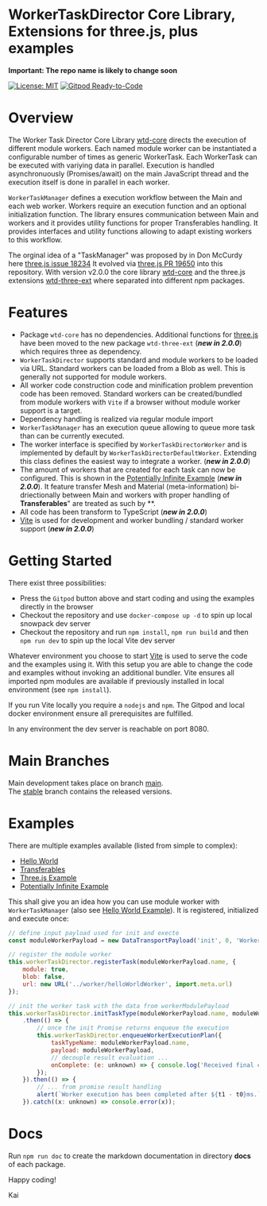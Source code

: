 # WorkerTaskDirector Core Library, Extensions for three.js, plus examples

**Important: The repo name is likely to change soon**

[![License: MIT](https://img.shields.io/badge/License-MIT-yellow.svg)](https://github.com/kaisalmen/three-wtm/blob/main/LICENSE)
[![Gitpod Ready-to-Code](https://img.shields.io/badge/Gitpod-ready--to--code-blue?logo=gitpod)](https://gitpod.io/#https://github.com/kaisalmen/three-wtm)

# Overview

The Worker Task Director Core Library [wtd-core](./packages/wtd-core) directs the execution of different module workers. Each named module worker can be instantiated a configurable number of times as generic WorkerTask. Each WorkerTask can be executed with variying data in parallel. Execution is handled asynchronuously (Promises/await) on the main JavaScript thread and the execution itself is done in parallel in each worker.

`WorkerTaskManager` defines a execution workflow between the Main and each web worker. Workers require an execution function and an optional initialization function. The library ensures communication between Main and workers and it provides utility functions for proper Transferables handling. It provides interfaces and utility functions allowing to adapt existing workers to this workflow.

The orginal idea of a "TaskManager" was proposed by in Don McCurdy here [three.js issue 18234](https://github.com/mrdoob/three.js/issues/18234) It evolved via [three.js PR 19650](https://github.com/mrdoob/three.js/pull/19650) into this repository.
With version v2.0.0 the core library [wtd-core](./packages/wtd-core) and the three.js extensions [wtd-three-ext](./packages/wtd-three-ext) where separated into different npm packages.

# Features

- Package `wtd-core` has no dependencies. Additional functions for [three.js](https://threejs.org/) have been moved to the new package `wtd-three-ext` (***new in 2.0.0***) which requires three as dependency.
- `WorkerTaskDirector` supports standard and module workers to be loaded via URL. Standard workers can be loaded from a Blob as well. This is generally not supported for module workers.
- All worker code construction code and minification problem prevention code has been removed. Standard workers can be created/bundled from module workers with `Vite` if a browser without module worker support is a target.
- Dependency handling is realized via regular module import
- `WorkerTaskManager` has an execution queue allowing to queue more task than can be currently executed.
- The worker interface is specified by `WorkerTaskDirectorWorker` and is implemented by default by `WorkerTaskDirectorDefaultWorker`. Extending this class defines the easiest way to integrate a worker. (***new in 2.0.0***)
- The amount of workers that are created for each task can now be configured. This is shown in the [Potentially Infinite Example](./packages/examples/potentially_infinite.html) (***new in 2.0.0***). It feature transfer Mesh and Material (meta-information) bi-driectionally between Main and workers with proper handling of **Transferables**" are treated as such by **.
- All code has been transform to TypeScript (***new in 2.0.0***)
- [Vite](https://vitejs.dev/) is used for development and worker bundling / standard worker support (***new in 2.0.0***)


# Getting Started

There exist three possibilities:
* Press the `Gitpod` button above and start coding and using the examples directly in the browser
* Checkout the repository and use `docker-compose up -d` to spin up local snowpack dev server
* Checkout the repository and run `npm install`, `npm run build` and then `npm run dev` to spin up the local Vite dev server

Whatever environment you choose to start [Vite](https://vitejs.dev/) is used to serve the code and the examples using it. With this setup you are able to change the code and examples without invoking an additional bundler. Vite ensures all imported npm modules are available if previously installed in local environment (see `npm install`).

If you run Vite locally you require a `nodejs` and `npm`. The Gitpod and local docker environment ensure all prerequisites are fulfilled.

In any environment the dev server is reachable on port 8080.

# Main Branches

Main development takes place on branch [main](https://github.com/kaisalmen/three-wtm/tree/main).
<br>
The [stable](https://github.com/kaisalmen/three-wtm/tree/stable) branch contains the released versions.

# Examples

There are multiple examples available (listed from simple to complex):
- [Hello World](./packages/examples/helloworld.html)
- [Transferables](./packages/examples/transferables.html)
- [Three.js Example](./packages/examples/threejs.html)
- [Potentially Infinite Example](./packages/examples/potentially_infinite.html)

This shall give you an idea how you can use module worker with `WorkerTaskManager` (also see [Hello World Example](./packages/examples/helloworld.html)). It is registered, initialized and execute once:
```javascript
// define input payload used for init and execte
const moduleWorkerPayload = new DataTransportPayload('init', 0, 'WorkerModule');

// register the module worker
this.workerTaskDirector.registerTask(moduleWorkerPayload.name, {
    module: true,
    blob: false,
    url: new URL('../worker/helloWorldWorker', import.meta.url)
});

// init the worker task with the data from workerModulePayload
this.workerTaskDirector.initTaskType(moduleWorkerPayload.name, moduleWorkerPayload)
    .then(() => {
        // once the init Promise returns enqueue the execution
        this.workerTaskDirector.enqueueWorkerExecutionPlan({
            taskTypeName: moduleWorkerPayload.name,
            payload: moduleWorkerPayload,
            // decouple result evaluation ...
            onComplete: (e: unknown) => { console.log('Received final command: ' + (e as PayloadType).cmd); }
        });
    }).then(() => {
        // ... from promise result handling
        alert(`Worker execution has been completed after ${t1 - t0}ms.`);
    }).catch((x: unknown) => console.error(x));
```

# Docs
Run `npm run doc` to create the markdown documentation in directory **docs** of each package.

Happy coding!

Kai



